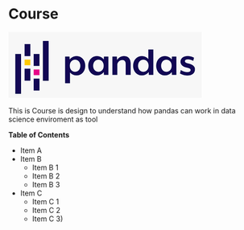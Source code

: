 # Course
![](https://github.com/JhonAlexanderBD/Course-in-Pandas/blob/main/pandas.jpg)

This is Course is design to understand how pandas can work in data science enviroment as tool



****Table of Contents****

+ Item A
+ Item B
    + Item B 1
    + Item B 2
    + Item B 3
+ Item C
    * Item C 1
    * Item C 2
    * Item C 3)



